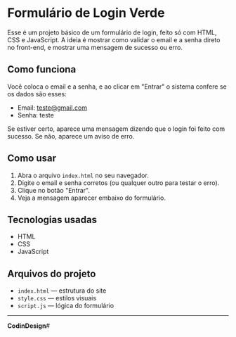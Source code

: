 # Formulário de Login Verde

Esse é um projeto básico de um formulário de login, feito só com HTML, CSS e JavaScript. A ideia é mostrar como validar o email e a senha direto no front-end, e mostrar uma mensagem de sucesso ou erro.

## Como funciona

Você coloca o email e a senha, e ao clicar em "Entrar" o sistema confere se os dados são esses:

- Email: teste@gmail.com
- Senha: teste

Se estiver certo, aparece uma mensagem dizendo que o login foi feito com sucesso. Se não, aparece um aviso de erro.

## Como usar

1. Abra o arquivo `index.html` no seu navegador.
2. Digite o email e senha corretos (ou qualquer outro para testar o erro).
3. Clique no botão "Entrar".
4. Veja a mensagem aparecer embaixo do formulário.

## Tecnologias usadas

- HTML
- CSS
- JavaScript

## Arquivos do projeto

- `index.html` — estrutura do site
- `style.css` — estilos visuais
- `script.js` — lógica do formulário

---

**CodinDesign**# 
